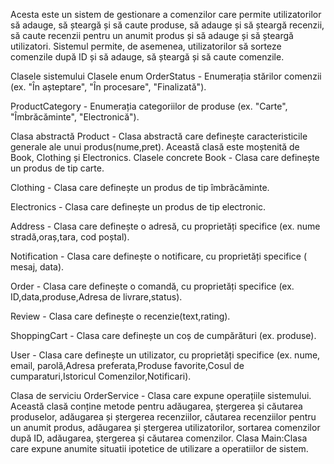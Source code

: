 Acesta este un sistem de gestionare a comenzilor care permite utilizatorilor să adauge, să șteargă și să caute produse, să adauge și să șteargă recenzii, să caute recenzii pentru un anumit produs și să adauge și să șteargă utilizatori. Sistemul permite, de asemenea, utilizatorilor să sorteze comenzile după ID și să adauge, să șteargă și să caute comenzile.

Clasele sistemului
Clasele enum
OrderStatus - Enumerația stărilor comenzii (ex. "În așteptare", "În procesare", "Finalizată").

ProductCategory - Enumerația categoriilor de produse (ex. "Carte", "Îmbrăcăminte", "Electronică").

Clasa abstractă
Product - Clasa abstractă care definește caracteristicile generale ale unui produs(nume,pret). Această clasă este moștenită de Book, Clothing și Electronics.
Clasele concrete
Book - Clasa care definește un produs de tip carte.

Clothing - Clasa care definește un produs de tip îmbrăcăminte.

Electronics - Clasa care definește un produs de tip electronic.

Address - Clasa care definește o adresă, cu proprietăți specifice (ex. nume stradă,oraș,tara, cod poștal).

Notification - Clasa care definește o notificare, cu proprietăți specifice ( mesaj, data).

Order - Clasa care definește o comandă, cu proprietăți specifice (ex. ID,data,produse,Adresa de livrare,status).

Review - Clasa care definește o recenzie(text,rating).

ShoppingCart - Clasa care definește un coș de cumpărături (ex. produse).

User - Clasa care definește un utilizator, cu proprietăți specifice (ex. nume, email, parolă,Adresa preferata,Produse favorite,Cosul de cumparaturi,Istoricul Comenzilor,Notificari).

Clasa de serviciu
OrderService - Clasa care expune operațiile sistemului. Această clasă conține metode pentru adăugarea, ștergerea și căutarea produselor, adăugarea și ștergerea recenziilor, căutarea recenziilor pentru un anumit produs, adăugarea și ștergerea utilizatorilor, sortarea comenzilor după ID, adăugarea, ștergerea și căutarea comenzilor.
Clasa Main:Clasa care expune anumite situatii ipotetice de utilizare a operatiilor de sistem.
